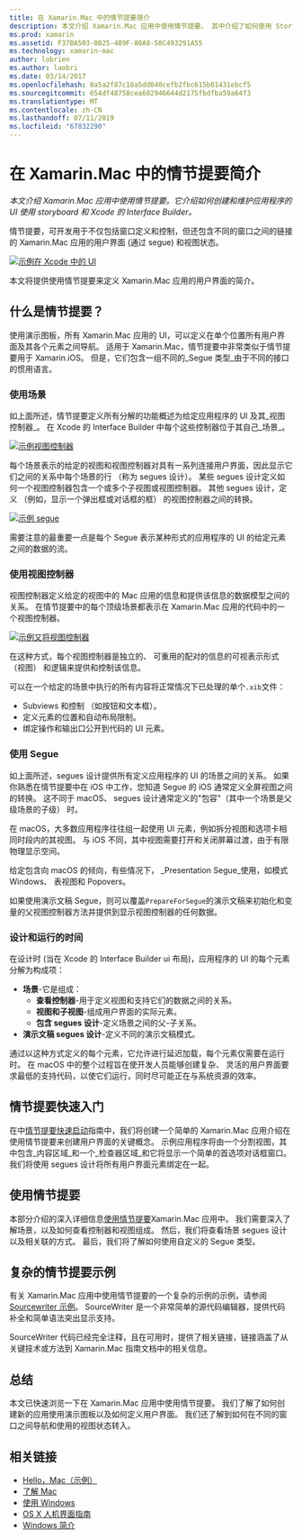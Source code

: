 ```yaml
---
title: 在 Xamarin.Mac 中的情节提要简介
description: 本文介绍 Xamarin.Mac 应用中使用情节提要。 其中介绍了如何使用 Storyboard 和 Xcode 的 Interface Builder 创建和维护应用 UI。
ms.prod: xamarin
ms.assetid: F37BA503-0B25-489F-80A8-58C493291A55
ms.technology: xamarin-mac
author: lobrien
ms.author: laobri
ms.date: 03/14/2017
ms.openlocfilehash: 8a5a2f87c16a5dd040cefb2fbc615b01431ebcf5
ms.sourcegitcommit: 654df48758cea602946644d2175fbdfba59a64f3
ms.translationtype: MT
ms.contentlocale: zh-CN
ms.lasthandoff: 07/11/2019
ms.locfileid: "67832290"
---
```

# <a name="introduction-to-storyboards-in-xamarinmac"></a>在 Xamarin.Mac 中的情节提要简介

_本文介绍 Xamarin.Mac 应用中使用情节提要。它介绍如何创建和维护应用程序的 UI 使用 storyboard 和 Xcode 的 Interface Builder。_

情节提要，可开发用于不仅包括窗口定义和控制，但还包含不同的窗口之间的链接的 Xamarin.Mac 应用的用户界面 (通过 segue) 和视图状态。

[![](images/intro01.png "示例在 Xcode 中的 UI")](images/intro01.png#lightbox)

本文将提供使用情节提要来定义 Xamarin.Mac 应用的用户界面的简介。

<a name="What-are-Storyboards" />

## <a name="what-are-storyboards"></a>什么是情节提要？

使用演示图板，所有 Xamarin.Mac 应用的 UI，可以定义在单个位置所有用户界面及其各个元素之间导航。 适用于 Xamarin.Mac，情节提要中非常类似于情节提要用于 Xamarin.iOS。 但是，它们包含一组不同的_Segue 类型_由于不同的接口的惯用语言。

<a name="Working-with-Scenes" />

### <a name="working-with-scenes"></a>使用场景

如上面所述，情节提要定义所有分解的功能概述为给定应用程序的 UI 及其_视图控制器_。 在 Xcode 的 Interface Builder 中每个这些控制器位于其自己_场景_。

[![](images/intro02.png "示例视图控制器")](images/intro02.png#lightbox)

每个场景表示的给定的视图和视图控制器对具有一系列连接用户界面，因此显示它们之间的关系中每个场景的行 （称为 segues 设计）。 某些 segues 设计定义如何一个视图控制器包含一个或多个子视图或视图控制器。 其他 segues 设计，定义 （例如，显示一个弹出框或对话框的框） 的视图控制器之间的转换。 

[![](images/intro03.png "示例 segue")](images/intro03.png#lightbox)

需要注意的最重要一点是每个 Segue 表示某种形式的应用程序的 UI 的给定元素之间的数据的流。

<a name="Working-with-View-Controllers" />

### <a name="working-with-view-controllers"></a>使用视图控制器

视图控制器定义给定的视图中的 Mac 应用的信息和提供该信息的数据模型之间的关系。 在情节提要中的每个顶级场景都表示在 Xamarin.Mac 应用的代码中的一个视图控制器。

[![](images/intro04.png "示例又将视图控制器")](images/intro04.png#lightbox)

在这种方式，每个视图控制器是独立的、 可重用的配对的信息的可视表示形式 （视图） 和逻辑来提供和控制该信息。

可以在一个给定的场景中执行的所有内容将正常情况下已处理的单个`.xib`文件： 

- Subviews 和控制 （如按钮和文本框）。
- 定义元素的位置和自动布局限制。
- 绑定操作和输出口公开到代码的 UI 元素。

<a name="Working-with-Segues" />

### <a name="working-with-segues"></a>使用 Segue

如上面所述，segues 设计提供所有定义应用程序的 UI 的场景之间的关系。 如果你熟悉在情节提要中在 iOS 中工作，您知道 Segue 的 iOS 通常定义全屏视图之间的转换。 这不同于 macOS、 segues 设计通常定义的"包容"（其中一个场景是父级场景的子级） 时。

在 macOS，大多数应用程序往往组一起使用 UI 元素，例如拆分视图和选项卡相同时段内的其视图。 与 iOS 不同，其中视图需要打开和关闭屏幕过渡，由于有限物理显示空间。

给定包含向 macOS 的倾向，有些情况下， _Presentation Segue_使用，如模式 Windows、 表视图和 Popovers。

如果使用演示文稿 Segue，则可以覆盖`PrepareForSegue`的演示文稿来初始化和变量的父视图控制器方法并提供到显示视图控制器的任何数据。

<a name="Design-and-Run-Times" />

### <a name="design-and-run-times"></a>设计和运行的时间

在设计时 (当在 Xcode 的 Interface Builder ui 布局)，应用程序的 UI 的每个元素分解为构成项：

- **场景**-它是组成：
    - **查看控制器**-用于定义视图和支持它们的数据之间的关系。
    - **视图和子视图**-组成用户界面的实际元素。
    - **包含 segues 设计**-定义场景之间的父-子关系。
- **演示文稿 segues 设计**-定义不同的演示文稿模式。 

通过以这种方式定义的每个元素，它允许进行延迟加载，每个元素仅需要在运行时。 在 macOS 中的整个过程旨在使开发人员能够创建复杂、 灵活的用户界面要求最低的支持代码，以使它们运行，同时尽可能正在与系统资源的效率。

<a name="Storyboard-Quick-Start" />

## <a name="storyboard-quick-start"></a>情节提要快速入门

在中[情节提要快速启动](~/mac/platform/storyboards/quickstart.md)指南中，我们将创建一个简单的 Xamarin.Mac 应用介绍在使用情节提要来创建用户界面的关键概念。 示例应用程序将由一个分割视图，其中包含_内容区域_和一个_检查器区域_和它将显示一个简单的首选项对话框窗口。 我们将使用 segues 设计将所有用户界面元素绑定在一起。

<a name="Working-with-Storyboards" />

## <a name="working-with-storyboards"></a>使用情节提要

本部分介绍的深入详细信息[使用情节提要](~/mac/platform/storyboards/indepth.md)Xamarin.Mac 应用中。 我们需要深入了解场景，以及如何查看控制器和视图组成。 然后，我们将查看场景 segues 设计以及相关联的方式。 最后，我们将了解如何使用自定义的 Segue 类型。 

<a name="Complex-Storyboard-Example" />

## <a name="complex-storyboard-example"></a>复杂的情节提要示例

有关 Xamarin.Mac 应用中使用情节提要的一个复杂的示例的示例，请参阅[Sourcewriter 示例](https://developer.xamarin.com/samples/mac/SourceWriter/)。 SourceWriter 是一个非常简单的源代码编辑器，提供代码补全和简单语法突出显示支持。

SourceWriter 代码已经完全注释，且在可用时，提供了相关链接，链接涵盖了从关键技术或方法到 Xamarin.Mac 指南文档中的相关信息。

<a name="Summary" />

## <a name="summary"></a>总结

本文已快速浏览一下在 Xamarin.Mac 应用中使用情节提要。 我们了解了如何创建新的应用使用演示图板以及如何定义用户界面。 我们还了解到如何在不同的窗口之间导航和使用的视图状态转入。


## <a name="related-links"></a>相关链接

- [Hello，Mac（示例）](https://developer.xamarin.com/samples/mac/Hello_Mac/)
- [了解 Mac](~/mac/get-started/hello-mac.md)
- [使用 Windows](~/mac/user-interface/window.md)
- [OS X 人机界面指南](https://developer.apple.com/library/mac/documentation/UserExperience/Conceptual/OSXHIGuidelines/)
- [Windows 简介](https://developer.apple.com/library/mac/documentation/Cocoa/Conceptual/WinPanel/Introduction.html#//apple_ref/doc/uid/10000031-SW1)
